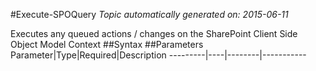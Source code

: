#Execute-SPOQuery
*Topic automatically generated on: 2015-06-11*

Executes any queued actions / changes on the SharePoint Client Side Object Model Context
##Syntax
##Parameters
Parameter|Type|Required|Description
---------|----|--------|-----------
<!-- Ref: E48D567AB62E763ABDFC6BEBD5274CED -->